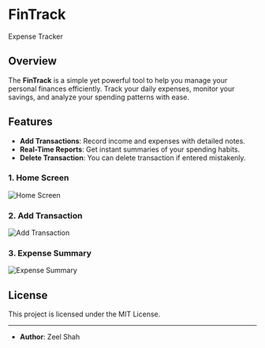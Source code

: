 # FinTrack
Expense Tracker

## Overview
The **FinTrack** is a simple yet powerful tool to help you manage your personal finances efficiently. Track your daily expenses, monitor your savings, and analyze your spending patterns with ease.

## Features
- **Add Transactions**: Record income and expenses with detailed notes.
- **Real-Time Reports**: Get instant summaries of your spending habits.
- **Delete Transaction**: You can delete transaction if entered mistakenly.

### 1. Home Screen
![Home Screen](path_to_home_screen_image)

### 2. Add Transaction
![Add Transaction](path_to_add_transaction_image)

### 3. Expense Summary
![Expense Summary](path_to_summary_image)


## License
This project is licensed under the MIT License.

---

- **Author**: Zeel Shah


